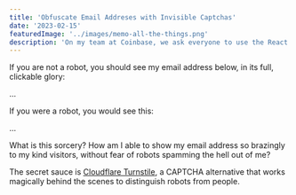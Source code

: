 ```yaml
---
title: 'Obfuscate Email Addreses with Invisible Captchas'
date: '2023-02-15'
featuredImage: '../images/memo-all-the-things.png'
description: 'On my team at Coinbase, we ask everyone to use the React performance trinity – memo, useMemo, and useCallback – all the time. For some reason, this is controversial. I’m guessing this has something to do with Twitter. This article explains why we do it anyway.'
---
```


If you are not a robot, you should see my email address below, in its full, clickable glory:

<a class="email">...</a>

If you were a robot, you would see this:

...

What is this sorcery? How am I able to show my email address so brazingly to my kind visitors, without fear of robots spamming the hell out of me?

The secret sauce is <a href="https://developers.cloudflare.com/turnstile/">Cloudflare Turnstile</a>, a CAPTCHA alternative that works magically behind the scenes to distinguish robots from people.
